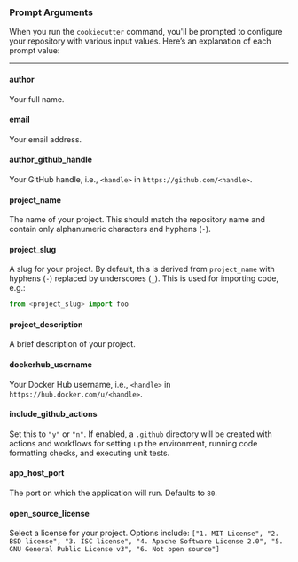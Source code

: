 ### Prompt Arguments

When you run the `cookiecutter` command, you'll be prompted to configure your repository with various input values. Here’s an explanation of each prompt value:

---

#### **author**

Your full name.

#### **email**

Your email address.

#### **author_github_handle**

Your GitHub handle, i.e., `<handle>` in `https://github.com/<handle>`.

#### **project_name**

The name of your project. This should match the repository name and contain only alphanumeric characters and hyphens (`-`).

#### **project_slug**

A slug for your project. By default, this is derived from `project_name` with hyphens (`-`) replaced by underscores (`_`). This is used for importing code, e.g.:

```python
from <project_slug> import foo
```

#### **project_description**

A brief description of your project.

#### **dockerhub_username**

Your Docker Hub username, i.e., `<handle>` in `https://hub.docker.com/u/<handle>`.

#### **include_github_actions**

Set this to `"y"` or `"n"`. If enabled, a `.github` directory will be created with actions and workflows for setting up the environment, running code formatting checks, and executing unit tests.

#### **app_host_port**

The port on which the application will run. Defaults to `80`.

#### **open_source_license**

Select a license for your project. Options include:
`["1. MIT License", "2. BSD license", "3. ISC license", "4. Apache Software License 2.0", "5. GNU General Public License v3", "6. Not open source"]`
